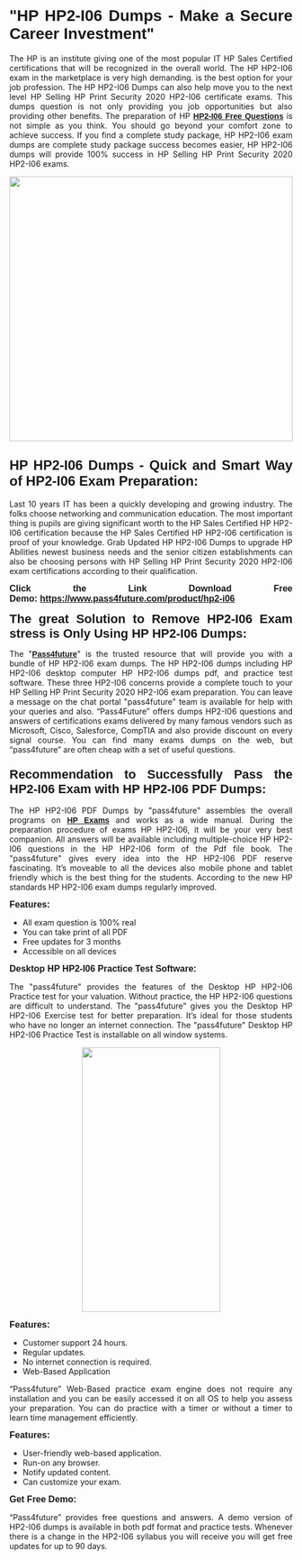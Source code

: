 
<h1 style="text-align: justify;"><span style="font-family:Tahoma,Geneva,sans-serif;"><strong>"HP HP2-I06 Dumps - Make a Secure Career Investment"</strong></span></h1>

<p style="text-align: justify;">The HP is an institute giving one of the most popular IT HP Sales Certified certifications that will be recognized in the overall world. The HP HP2-I06 exam in the marketplace is very high demanding. is the best option for your job profession. The HP HP2-I06 Dumps can also help move you to the next level HP Selling HP Print Security 2020 HP2-I06 certificate exams. This dumps question is not only providing you job opportunities but also providing other benefits. The preparation of HP <span style="font-family:Tahoma,Geneva,sans-serif;"><strong><a href="https://www.pass4future.com/questions/hp/hp2-i06">HP2-I06 Free Questions</a></strong></span> is not simple as you think. You should go beyond your comfort zone to achieve success. If you find a complete study package, HP HP2-I06 exam dumps are complete study package success becomes easier, HP HP2-I06 dumps will provide 100% success in HP Selling HP Print Security 2020 HP2-I06 exams.</p>

<p style="text-align: justify;"><a href="https://www.pass4future.com/product/hp2-i06"><img alt="" src="https://lh3.googleusercontent.com/pw/AM-JKLVhEO4I138wJzOepD3laGU-R1M7eT-OTYdow6pCESip26lSeaxxzS9BVWUKuzj1e3L_MoxCfVgBEvV8ODwl1LGzlZbt6HJm3NXXplPwnYiBfuYM_eQCcVVRMaAwHdsl3AhHOZS-up7mzwmd4i4EpEGq=w1112-h625-no?authuser=0" style="width: 100%; height: 470px;" /></a></p>

<h2 style="text-align: justify;"><span style="font-size:24px;"><strong><span style="font-family:Tahoma,Geneva,sans-serif;">HP HP2-I06 Dumps - Quick and Smart Way of HP2-I06 Exam Preparation:</span></strong></span></h2>

<p style="text-align: justify;">Last 10 years IT has been a quickly developing and growing industry. The folks choose networking and communication education. The most important thing is pupils are giving significant worth to the HP Sales Certified HP HP2-I06 certification because the HP Sales Certified HP HP2-I06 certification is proof of your knowledge. Grab Updated HP HP2-I06 Dumps to upgrade HP Abilities newest business needs and the senior citizen establishments can also be choosing persons with HP Selling HP Print Security 2020 HP2-I06 exam certifications according to their qualification.</p>

<p style="text-align: justify;"><strong><span style="font-family:Lucida Sans Unicode,Lucida Grande,sans-serif;"><span style="font-size:16px;">Click the Link Download Free Demo: <a href="https://www.pass4future.com/product/hp2-i06">https://www.pass4future.com/product/hp2-i06</a></span></span></strong></p>

<p style="text-align: justify;"><strong><span style="font-size:22px;"><span style="font-family:Tahoma,Geneva,sans-serif;">The great Solution to Remove HP2-I06 Exam stress is Only Using HP HP2-I06 Dumps:</span></span></strong></p>

<p style="text-align: justify;">The "<span style="font-family:Lucida Sans Unicode,Lucida Grande,sans-serif;"><a href="https://www.pass4future.com/"><strong>Pass4future</strong></a></span>" is the trusted resource that will provide you with a bundle of HP HP2-I06 exam dumps. The HP HP2-I06 dumps including HP HP2-I06 desktop computer HP HP2-I06 dumps pdf, and practice test software. These three HP2-I06 concerns provide a complete touch to your HP Selling HP Print Security 2020 HP2-I06 exam preparation. You can leave a message on the chat portal "pass4future" team is available for help with your queries and also. “Pass4Future” offers dumps HP2-I06 questions and answers of certifications exams delivered by many famous vendors such as Microsoft, Cisco, Salesforce, CompTIA and also provide discount on every signal course. You can find many exams dumps on the web, but “pass4future” are often cheap with a set of useful questions.</p>

<h3 style="text-align: justify;"><span style="font-size:22px;"><strong><span style="font-family:Tahoma,Geneva,sans-serif;">Recommendation to Successfully Pass the HP2-I06 Exam with HP HP2-I06 PDF Dumps:</span></strong></span></h3>

<p style="text-align: justify;">The HP HP2-I06 PDF Dumps by "pass4future" assembles the overall programs on <span style="font-family:Lucida Sans Unicode,Lucida Grande,sans-serif;"><strong><a href="https://www.pass4future.com/hp">HP Exams</a></strong></span> and works as a wide manual. During the preparation procedure of exams HP HP2-I06, it will be your very best companion. All answers will be available including multiple-choice HP HP2-I06 questions in the HP HP2-I06 form of the Pdf file book. The "pass4future" gives every idea into the HP HP2-I06 PDF reserve fascinating. It’s moveable to all the devices also mobile phone and tablet friendly which is the best thing for the students. According to the new HP standards HP HP2-I06 exam dumps regularly improved.</p>

<p style="text-align: justify;"><span style="font-family:Lucida Sans Unicode,Lucida Grande,sans-serif;"><span style="font-size:16px;"><strong>Features:</strong></span></span></p>

<ul>
	<li style="text-align: justify;">All exam question is 100% real</li>
	<li style="text-align: justify;">You can take print of all PDF</li>
	<li style="text-align: justify;">Free updates for 3 months </li>
	<li style="text-align: justify;">Accessible on all devices</li>
</ul>

<p style="text-align: justify;"><span style="font-family:Tahoma,Geneva,sans-serif;"><span style="font-size:16px;"><strong>Desktop HP HP2-I06 Practice Test Software:</strong></span></span></p>

<p style="text-align: justify;">The "pass4future" provides the features of the Desktop HP HP2-I06 Practice test for your valuation. Without practice, the HP HP2-I06 questions are difficult to understand. The "pass4future" gives you the Desktop HP HP2-I06 Exercise test for better preparation. It’s ideal for those students who have no longer an internet connection. The "pass4future" Desktop HP HP2-I06 Practice Test is installable on all window systems.</p>

<p style="text-align: center;"><a href="https://www.pass4future.com/product/hp2-i06"><img alt="" src="https://lh3.googleusercontent.com/pw/AM-JKLV3yUm3jiqqIo1xIsj1VJ_UeysYexQY-pRYO0rIFl3vg11QZioN-gzffpw2AfKqFynWuvoXOreWrWS0swpr4xmOSWfwII2jvatteuqrfxiWGFBSHPiZUCoi33jqeymK5dmu-0enyX6tayRCAMHw05jv=s625-no?authuser=0" style="width: 70%; height: 470px;" /></a></p>

<p style="text-align: justify;"><span style="font-size:16px;"><span style="font-family:Lucida Sans Unicode,Lucida Grande,sans-serif;"><strong>Features:</strong></span></span></p>

<ul>
	<li style="text-align: justify;">Customer support 24 hours. </li>
	<li style="text-align: justify;">Regular updates. </li>
	<li style="text-align: justify;">No internet connection is required.</li>
	<li style="text-align: justify;">Web-Based Application</li>
</ul>

<p style="text-align: justify;">“Pass4future” Web-Based practice exam engine does not require any installation and you can be easily accessed it on all OS to help you assess your preparation. You can do practice with a timer or without a timer to learn time management efficiently.</p>

<p style="text-align: justify;"><strong><span style="font-size:16px;"><span style="font-family:Lucida Sans Unicode,Lucida Grande,sans-serif;">Features:</span></span></strong></p>

<ul>
	<li style="text-align: justify;">User-friendly web-based application.</li>
	<li style="text-align: justify;">Run-on any browser. </li>
	<li style="text-align: justify;">Notify updated content.</li>
	<li style="text-align: justify;">Can customize your exam.</li>
</ul>

<p style="text-align: justify;"><span style="font-size:16px;"><span style="font-family:Lucida Sans Unicode,Lucida Grande,sans-serif;"><strong>Get Free Demo:</strong></span></span></p>

<p style="text-align: justify;">“Pass4future” provides free questions and answers. A demo version of HP2-I06 dumps is available in both pdf format and practice tests. Whenever there is a change in the HP2-I06 syllabus you will receive you will get free updates for up to 90 days. </p>
